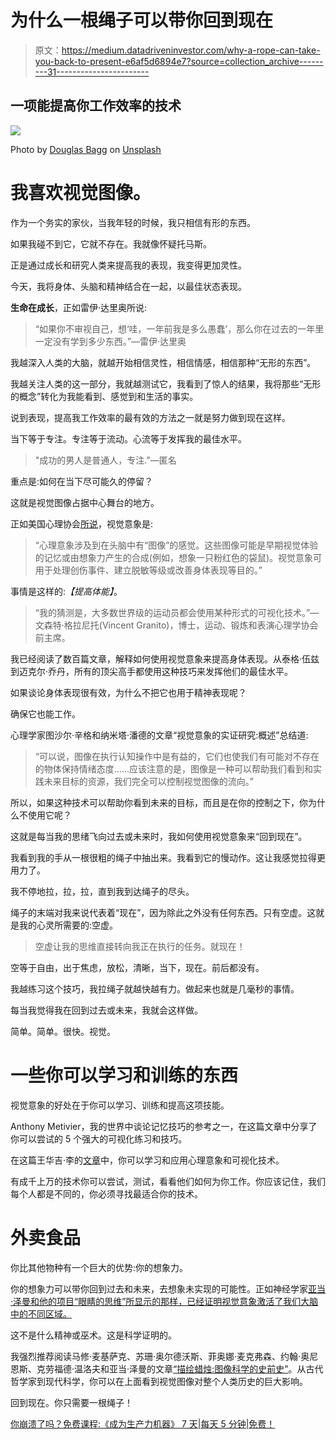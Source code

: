 # 为什么一根绳子可以带你回到现在

> 原文：<https://medium.datadriveninvestor.com/why-a-rope-can-take-you-back-to-present-e6af5d6894e7?source=collection_archive---------31----------------------->

## 一项能提高你工作效率的技术

![](img/f98e0cde3f2790d0ef9c624df53a4602.png)

Photo by [Douglas Bagg](https://unsplash.com/@nzdoug16?utm_source=unsplash&utm_medium=referral&utm_content=creditCopyText) on [Unsplash](https://unsplash.com/s/photos/rope?utm_source=unsplash&utm_medium=referral&utm_content=creditCopyText)

# 我喜欢视觉图像。

作为一个务实的家伙，当我年轻的时候，我只相信有形的东西。

如果我碰不到它，它就不存在。我就像怀疑托马斯。

正是通过成长和研究人类来提高我的表现，我变得更加灵性。

今天，我将身体、头脑和精神结合在一起，以最佳状态表现。

**生命在成长**，正如雷伊·达里奥所说:

> “如果你不审视自己，想‘哇，一年前我是多么愚蠢’，那么你在过去的一年里一定没有学到多少东西。”—雷伊·达里奥

我越深入人类的大脑，就越开始相信灵性，相信情感，相信那种“无形的东西”。

我越关注人类的这一部分，我就越测试它，我看到了惊人的结果，我将那些“无形的概念”转化为我能看到、感觉到和生活的事实。

说到表现，提高我工作效率的最有效的方法之一就是努力做到现在这样。

当下等于专注。专注等于流动。心流等于发挥我的最佳水平。

> "成功的男人是普通人，专注."—匿名

重点是:如何在当下尽可能久的停留？

这就是视觉图像占据中心舞台的地方。

正如美国心理协会[所说](https://dictionary.apa.org/visual-imagery)，视觉意象是:

> “心理意象涉及到在头脑中有“图像”的感觉。这些图像可能是早期视觉体验的记忆或由想象力产生的合成(例如，想象一只粉红色的袋鼠)。视觉意象可用于处理创伤事件、建立脱敏等级或改善身体表现等目的。”

事情是这样的:*【提高体能】*。

> “我的猜测是，大多数世界级的运动员都会使用某种形式的可视化技术。”—文森特·格拉尼托(Vincent Granito)，博士，运动、锻炼和表演心理学协会前主席。

我已经阅读了数百篇文章，解释如何使用视觉意象来提高身体表现。从泰格·伍兹到迈克尔·乔丹，所有的顶尖高手都使用这种技巧来发挥他们的最佳水平。

如果谈论身体表现很有效，为什么不把它也用于精神表现呢？

确保它也能工作。

心理学家图沙尔·辛格和纳米塔·潘德的文章“视觉意象的实证研究:概述”总结道:

> “可以说，图像在执行认知操作中是有益的，它们也使我们有可能对不存在的物体保持情绪态度……应该注意的是，图像是一种可以帮助我们看到和实践未来目标的资源，我们完全可以控制视觉图像的流向。”

所以，如果这种技术可以帮助你看到未来的目标，而且是在你的控制之下，你为什么不使用它呢？

这就是每当我的思绪飞向过去或未来时，我如何使用视觉意象来“回到现在”。

我看到我的手从一根很粗的绳子中抽出来。我看到它的慢动作。这让我感觉拉得更用力了。

我不停地拉，拉，拉，直到我到达绳子的尽头。

绳子的末端对我来说代表着“现在”，因为除此之外没有任何东西。只有空虚。这就是我的心灵所需要的:空虚。

> 空虚让我的思维直接转向我正在执行的任务。就现在！

空等于自由，出于焦虑，放松，清晰，当下，现在。前后都没有。

我越练习这个技巧，我拉绳子就越快越有力。做起来也就是几毫秒的事情。

每当我觉得我在回到过去或未来，我就会这样做。

简单。简单。很快。视觉。

# 一些你可以学习和训练的东西

视觉意象的好处在于你可以学习、训练和提高这项技能。

Anthony Metivier，我的世界中谈论记忆技巧的参考之一，在这篇文章中分享了你可以尝试的 5 个强大的可视化练习和技巧。

在这篇王华吉·李的[文章](https://speedendurance.com/2010/11/21/how-to-learn-and-apply-mental-imagery-visualization-techniques/)中，你可以学习和应用心理意象和可视化技术。

有成千上万的技术你可以尝试，测试，看看他们如何为你工作。你应该记住，我们每个人都是不同的，你必须寻找最适合你的技术。

# 外卖食品

你比其他物种有一个巨大的优势:你的想象力。

你的想象力可以带你回到过去和未来，去想象未实现的可能性。正如神经学家[亚当·泽曼和他的项目“眼睛的思维”所显示的那样，已经证明视觉意象激活了我们大脑中的不同区域。](http://sites.exeter.ac.uk/eyesmind/)

这不是什么精神或巫术。这是科学证明的。

我强烈推荐阅读马修·麦基萨克、苏珊·奥尔德沃斯、菲奥娜·麦克弗森、约翰·奥尼恩斯、克劳福德·温洛夫和亚当·泽曼的文章[“描绘蜡烛:图像科学的史前史”](https://www.frontiersin.org/articles/10.3389/fpsyg.2016.00515/full)。从古代哲学家到现代科学，你可以在上面看到视觉图像对整个人类历史的巨大影响。

回到现在。你只需要一根绳子！

[你崩溃了吗？免费课程:《成为生产力机器》
7 天|每天 5 分钟|免费！](https://www.worrybehappy.com/en/en-free-email-course-productivity-machine/)